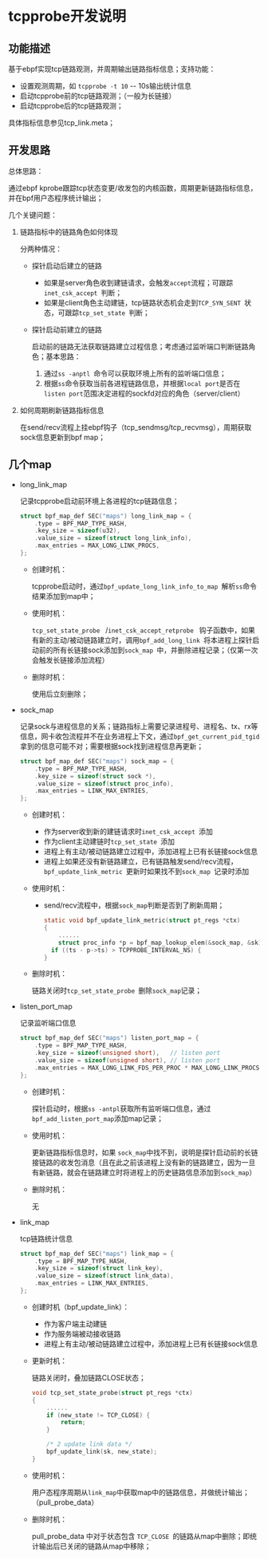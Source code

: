 # tcpprobe开发说明

## 功能描述

基于ebpf实现tcp链路观测，并周期输出链路指标信息；支持功能：

- 设置观测周期，如 `tcpprobe -t 10` -- 10s输出统计信息
- 启动tcpprobe前的tcp链路观测；（一般为长链接）
- 启动tcpprobe后的tcp链路观测；

具体指标信息参见tcp_link.meta；

## 开发思路

总体思路：

通过ebpf kprobe跟踪tcp状态变更/收发包的内核函数，周期更新链路指标信息，并在bpf用户态程序统计输出；

几个关键问题：

1. 链路指标中的链路角色如何体现

   分两种情况：

   - 探针启动后建立的链路

     - 如果是server角色收到建链请求，会触发`accept`流程；可跟踪`inet_csk_accept `判断；
     - 如果是client角色主动建链，tcp链路状态机会走到`TCP_SYN_SENT `状态，可跟踪`tcp_set_state `判断；

   - 探针启动前建立的链路

     启动前的链路无法获取链路建立过程信息；考虑通过监听端口判断链路角色；基本思路：

     1. 通过`ss -anptl `命令可以获取环境上所有的监听端口信息；
     2. 根据`ss`命令获取当前各进程链路信息，并根据`local port`是否在`listen port`范围决定进程的sockfd对应的角色（server/client）

2. 如何周期刷新链路指标信息

   在send/recv流程上挂ebpf钩子（tcp_sendmsg/tcp_recvmsg），周期获取sock信息更新到bpf map；

## 几个map

- long_link_map

  记录tcpprobe启动前环境上各进程的tcp链路信息；

  ```c
  struct bpf_map_def SEC("maps") long_link_map = {
      .type = BPF_MAP_TYPE_HASH,
      .key_size = sizeof(u32),
      .value_size = sizeof(struct long_link_info),
      .max_entries = MAX_LONG_LINK_PROCS,
  };
  ```

  - 创建时机：

    tcpprobe启动时，通过`bpf_update_long_link_info_to_map `解析`ss`命令结果添加到map中；

  - 使用时机：

    `tcp_set_state_probe ` /`inet_csk_accept_retprobe ` 钩子函数中，如果有新的主动/被动链路建立时，调用`bpf_add_long_link `将本进程上探针启动前的所有长链接sock添加到`sock_map `中，并删除进程记录；（仅第一次会触发长链接添加流程）

  - 删除时机：

    使用后立刻删除；

- sock_map 

  记录sock与进程信息的关系；链路指标上需要记录进程号、进程名、tx、rx等信息，网卡收包流程并不在业务进程上下文，通过`bpf_get_current_pid_tgid `拿到的信息可能不对；需要根据sock找到进程信息再更新；

  ```c
  struct bpf_map_def SEC("maps") sock_map = {
      .type = BPF_MAP_TYPE_HASH,
      .key_size = sizeof(struct sock *),
      .value_size = sizeof(struct proc_info),
      .max_entries = LINK_MAX_ENTRIES,
  };
  ```

  - 创建时机：

    - 作为server收到新的建链请求时`inet_csk_accept `添加
    - 作为client主动建链时`tcp_set_state `添加
    - 进程上有主动/被动链路建立过程中，添加进程上已有长链接sock信息
    - 进程上如果还没有新链路建立，已有链路触发send/recv流程， `bpf_update_link_metric `更新时如果找不到`sock_map `记录时添加

  - 使用时机：

    - send/recv流程中，根据`sock_map`判断是否到了刷新周期；

      ```c
      static void bpf_update_link_metric(struct pt_regs *ctx)
      {
          ......
          struct proc_info *p = bpf_map_lookup_elem(&sock_map, &sk);
      	if ((ts - p->ts) > TCPPROBE_INTERVAL_NS) {
      }
      ```

  - 删除时机：

    链路关闭时`tcp_set_state_probe `删除`sock_map`记录；

- listen_port_map 

  记录监听端口信息

  ```c
  struct bpf_map_def SEC("maps") listen_port_map = {
      .type = BPF_MAP_TYPE_HASH,
      .key_size = sizeof(unsigned short),	// listen port
      .value_size = sizeof(unsigned short),	// listen port
      .max_entries = MAX_LONG_LINK_FDS_PER_PROC * MAX_LONG_LINK_PROCS,
  };
  ```

  - 创建时机：

    探针启动时，根据`ss -antpl`获取所有监听端口信息，通过`bpf_add_listen_port_map`添加map记录；

  - 使用时机：

    更新链路指标信息时，如果 `sock_map`中找不到，说明是探针启动前的长链接链路的收发包消息（且在此之前该进程上没有新的链路建立，因为一旦有新链路，就会在链路建立时将进程上的历史链路信息添加到`sock_map`）

  - 删除时机：

    无

- link_map 

  tcp链路统计信息

  ```c
  struct bpf_map_def SEC("maps") link_map = {
      .type = BPF_MAP_TYPE_HASH,
      .key_size = sizeof(struct link_key),
      .value_size = sizeof(struct link_data),
      .max_entries = LINK_MAX_ENTRIES,
  };
  ```

  - 创建时机（bpf_update_link）：

    - 作为客户端主动建链
    - 作为服务端被动接收链路
    - 进程上有主动/被动链路建立过程中，添加进程上已有长链接sock信息

  - 更新时机：

    链路关闭时，叠加链路CLOSE状态；

    ```c
    void tcp_set_state_probe(struct pt_regs *ctx)
    {
        ......
        if (new_state != TCP_CLOSE) {
            return;
        }
    
        /* 2 update link data */
        bpf_update_link(sk, new_state);
    }
    ```

  - 使用时机：

    用户态程序周期从`link_map`中获取map中的链路信息，并做统计输出；（pull_probe_data）

  - 删除时机：

    pull_probe_data 中对于状态包含 `TCP_CLOSE `的链路从map中删除；即统计输出后已关闭的链路从map中移除；